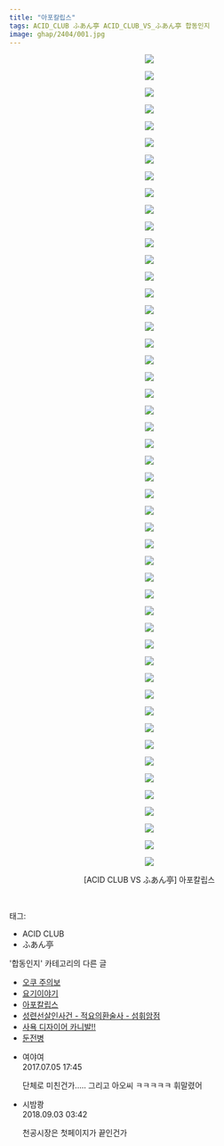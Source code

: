 ```yaml
---
title: "아포칼립스"
tags: ACID_CLUB ふあん亭 ACID_CLUB_VS_ふあん亭 합동인지
image: ghap/2404/001.jpg
---
```

<div class="article">
<p style="text-align: center; clear: none; float: none;"><img src="{{ site.nasurl }}/ghap/2404/001.jpg"/></p>
<p style="text-align: center; clear: none; float: none;"><img src="{{ site.nasurl }}/ghap/2404/002.jpg"/></p>
<p style="text-align: center; clear: none; float: none;"><img src="{{ site.nasurl }}/ghap/2404/003.jpg"/></p>
<p style="text-align: center; clear: none; float: none;"><img src="{{ site.nasurl }}/ghap/2404/004.jpg"/></p>
<p style="text-align: center; clear: none; float: none;"><img src="{{ site.nasurl }}/ghap/2404/005.jpg"/></p>
<p style="text-align: center; clear: none; float: none;"><img src="{{ site.nasurl }}/ghap/2404/006.jpg"/></p>
<p style="text-align: center; clear: none; float: none;"><img src="{{ site.nasurl }}/ghap/2404/007.jpg"/></p>
<p style="text-align: center; clear: none; float: none;"><img src="{{ site.nasurl }}/ghap/2404/008.jpg"/></p>
<p style="text-align: center; clear: none; float: none;"><img src="{{ site.nasurl }}/ghap/2404/009.jpg"/></p>
<p style="text-align: center; clear: none; float: none;"><img src="{{ site.nasurl }}/ghap/2404/010.jpg"/></p>
<p style="text-align: center; clear: none; float: none;"><img src="{{ site.nasurl }}/ghap/2404/011.jpg"/></p>
<p style="text-align: center; clear: none; float: none;"><img src="{{ site.nasurl }}/ghap/2404/012.jpg"/></p>
<p style="text-align: center; clear: none; float: none;"><img src="{{ site.nasurl }}/ghap/2404/013.jpg"/></p>
<p style="text-align: center; clear: none; float: none;"><img src="{{ site.nasurl }}/ghap/2404/014.jpg"/></p>
<p style="text-align: center; clear: none; float: none;"><img src="{{ site.nasurl }}/ghap/2404/015.jpg"/></p>
<p style="text-align: center; clear: none; float: none;"><img src="{{ site.nasurl }}/ghap/2404/016.jpg"/></p>
<p style="text-align: center; clear: none; float: none;"><img src="{{ site.nasurl }}/ghap/2404/017.jpg"/></p>
<p style="text-align: center; clear: none; float: none;"><img src="{{ site.nasurl }}/ghap/2404/018.jpg"/></p>
<p style="text-align: center; clear: none; float: none;"><img src="{{ site.nasurl }}/ghap/2404/019.jpg"/></p>
<p style="text-align: center; clear: none; float: none;"><img src="{{ site.nasurl }}/ghap/2404/020.jpg"/></p>
<p style="text-align: center; clear: none; float: none;"><img src="{{ site.nasurl }}/ghap/2404/021.jpg"/></p>
<p style="text-align: center; clear: none; float: none;"><img src="{{ site.nasurl }}/ghap/2404/022.jpg"/></p>
<p style="text-align: center; clear: none; float: none;"><img src="{{ site.nasurl }}/ghap/2404/023.jpg"/></p>
<p style="text-align: center; clear: none; float: none;"><img src="{{ site.nasurl }}/ghap/2404/024.jpg"/></p>
<p style="text-align: center; clear: none; float: none;"><img src="{{ site.nasurl }}/ghap/2404/025.jpg"/></p>
<p style="text-align: center; clear: none; float: none;"><img src="{{ site.nasurl }}/ghap/2404/026.jpg"/></p>
<p style="text-align: center; clear: none; float: none;"><img src="{{ site.nasurl }}/ghap/2404/027.jpg"/></p>
<p style="text-align: center; clear: none; float: none;"><img src="{{ site.nasurl }}/ghap/2404/028.jpg"/></p>
<p style="text-align: center; clear: none; float: none;"><img src="{{ site.nasurl }}/ghap/2404/029.jpg"/></p>
<p style="text-align: center; clear: none; float: none;"><img src="{{ site.nasurl }}/ghap/2404/030.jpg"/></p>
<p style="text-align: center; clear: none; float: none;"><img src="{{ site.nasurl }}/ghap/2404/031.jpg"/></p>
<p style="text-align: center; clear: none; float: none;"><img src="{{ site.nasurl }}/ghap/2404/032.jpg"/></p>
<p style="text-align: center; clear: none; float: none;"><img src="{{ site.nasurl }}/ghap/2404/033.jpg"/></p>
<p style="text-align: center; clear: none; float: none;"><img src="{{ site.nasurl }}/ghap/2404/034.jpg"/></p>
<p style="text-align: center; clear: none; float: none;"><img src="{{ site.nasurl }}/ghap/2404/035.jpg"/></p>
<p style="text-align: center; clear: none; float: none;"><img src="{{ site.nasurl }}/ghap/2404/036.jpg"/></p>
<p style="text-align: center; clear: none; float: none;"><img src="{{ site.nasurl }}/ghap/2404/037.jpg"/></p>
<p style="text-align: center; clear: none; float: none;"><img src="{{ site.nasurl }}/ghap/2404/038.jpg"/></p>
<p style="text-align: center; clear: none; float: none;"><img src="{{ site.nasurl }}/ghap/2404/039.jpg"/></p>
<p style="text-align: center; clear: none; float: none;"><img src="{{ site.nasurl }}/ghap/2404/040.jpg"/></p>
<p style="text-align: center; clear: none; float: none;"><img src="{{ site.nasurl }}/ghap/2404/041.jpg"/></p>
<p style="text-align: center; clear: none; float: none;"><img src="{{ site.nasurl }}/ghap/2404/042.jpg"/></p>
<p style="text-align: center; clear: none; float: none;"><img src="{{ site.nasurl }}/ghap/2404/043.jpg"/></p>
<p style="text-align: center; clear: none; float: none;"><img src="{{ site.nasurl }}/ghap/2404/044.jpg"/></p>
<p style="text-align: center; clear: none; float: none;"><img src="{{ site.nasurl }}/ghap/2404/045.jpg"/></p>
<p style="text-align: center; clear: none; float: none;"><img src="{{ site.nasurl }}/ghap/2404/046.jpg"/></p>
<p style="text-align: center; clear: none; float: none;"><img src="{{ site.nasurl }}/ghap/2404/047.jpg"/></p>
<p style="text-align: center; clear: none; float: none;"><img src="{{ site.nasurl }}/ghap/2404/048.jpg"/></p>
<p style="text-align: center; clear: none; float: none;"><img src="{{ site.nasurl }}/ghap/2404/049.jpg"/></p>
<p style="text-align: center; clear: none; float: none;">[ACID CLUB VS ふあん亭] 아포칼립스</p>
<p><br/></p>
</div><div class="tagTrail">
<p>태그: </p>
<ul>
<li>ACID CLUB</li>
<li>ふあん亭</li>
</ul>
</div><div class="another">
<p>'합동인지' 카테고리의 다른 글</p>
<ul>
<li><a href="/2016-10-04-ghap_2437">오쿠 주의보</a></li>
<li><a href="/2016-09-30-ghap_2414">요기이야기</a></li>
<li><a href="/2016-09-30-ghap_2404">아포칼립스</a></li>
<li><a href="/2016-09-28-ghap_2381">성련선살인사건 - 적요의환술사 - 섬휘암점</a></li>
<li><a href="/2016-09-28-ghap_2379">사욕 디자이어 카니발!!</a></li>
<li><a href="/2016-09-28-ghap_2374">둔전병</a></li>
</ul>
</div><div class="cb_module cb_fluid">
<div class="cb_wrt cb_profile">
<div class="comment">
<ul>
<li class="cb_thumb_off" id="comment15029904">
<div class="cb_comment_area">
<div class="cb_info_area">
<div class="cb_section">
<span class="cb_nick_name">여야여</span>
</div>
<div class="cb_section">
<span class="cb_date">2017.07.05 17:45 </span>
</div>
</div>
<div class="cb_dsc_comment">
<p class="cb_dsc">
											단체로 미친건가..... 그리고 아오씨 ㅋㅋㅋㅋㅋ 휘말렸어
										</p>
</div>
</div></li>
<li class="cb_thumb_off" id="comment15324926">
<div class="cb_comment_area">
<div class="cb_info_area">
<div class="cb_section">
<span class="cb_nick_name">시밤쾅</span>
</div>
<div class="cb_section">
<span class="cb_date">2018.09.03 03:42 </span>
</div>
</div>
<div class="cb_dsc_comment">
<p class="cb_dsc">
											천공시장은 첫페이지가 끝인건가
										</p>
</div>
</div></li>
</ul>
</div>
</div><!-- commentList close -->
</div>